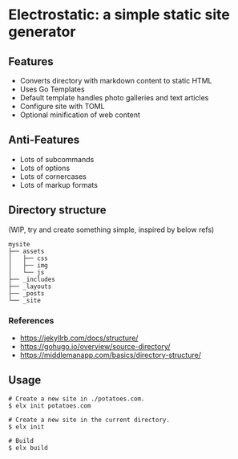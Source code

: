 # Electrostatic: a simple static site generator


## Features

- Converts directory with markdown content to static HTML
- Uses Go Templates
- Default template handles photo galleries and text articles
- Configure site with TOML
- Optional minification of web content

## Anti-Features

- Lots of subcommands
- Lots of options
- Lots of cornercases
- Lots of markup formats


## Directory structure

(WIP, try and create something simple, inspired by below refs)

```
mysite
├── assets
│   ├── css
│   ├── img
│   └── js
├── _includes
├── _layouts
├── _posts
└── _site
```

### References

- https://jekyllrb.com/docs/structure/
- https://gohugo.io/overview/source-directory/
- https://middlemanapp.com/basics/directory-structure/


## Usage

```shell
# Create a new site in ./potatoes.com.
$ elx init potatoes.com

# Create a new site in the current directory.
$ elx init

# Build
$ elx build
```
